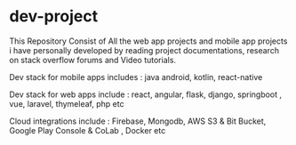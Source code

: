 # dev-project



This Repository Consist of All the web app projects and mobile app projects i have personally developed by reading project documentations, research on stack overflow forums and Video tutorials.

Dev stack for mobile apps includes : java android, kotlin, react-native

Dev stack for web apps include : react, angular, flask, django, springboot , vue, laravel, thymeleaf, php etc

Cloud integrations include :  Firebase, Mongodb, AWS S3 & Bit Bucket, Google Play Console & CoLab , Docker etc 
